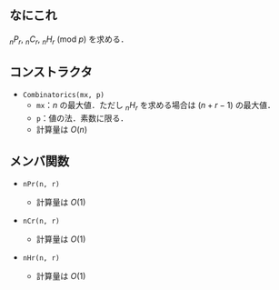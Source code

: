 ## なにこれ
${}_nP_r, \:{}_nC_r, \:{}_nH_r \:(\mathrm{mod}\ p)\:$を求める．

## コンストラクタ
- `Combinatorics(mx, p)`
	- `mx`：$n\:$の最大値．ただし$\:{}_nH_r\:$を求める場合は$\:(n+r-1)\:$の最大値．
	- `p`：値の法．素数に限る．
	- 計算量は$\:O(n)$

## メンバ関数
- `nPr(n, r)`
	- 計算量は$\:O(1)$

- `nCr(n, r)`
	- 計算量は$\:O(1)$

- `nHr(n, r)`
	- 計算量は$\:O(1)$